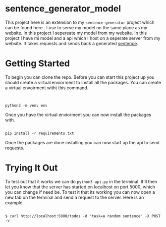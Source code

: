 # sentence_generator_model


This project here is an extension to my `sentence-generator` project
which can be found here <a href=""></a>. I use to serve my model on the same place as my website. In this project I sepereate my model from my website. In this project I have mi model and a api which I host on a seperate server from my website. It takes requests and sends back a generated [sentence](www.google.com).


# Getting Started 
To begin you can clone the repo. Before you can start this project up you should create a virtual enviorment to install all the packages. You can create a virtual envoirment witht this command. 

```


python3 -m venv env

```


Once you have the virtual enviorment you can now install the packages with. 

```

pip install -r requirements.txt

```

Once the packages are done installing you can now start up the api to send requests. 


# Trying It Out

To test out that it works we can do `python3 api.py` in the terminal. It'll then let you know that the server has started on localhost on port 5000, which you can change if need be. To test it that its working you can now open a new tab on the terminal and send a request to the server. Here is an example.

```

$ curl http://localhost:5000/todos -d "task=a random sentence" -X POST -v

```


